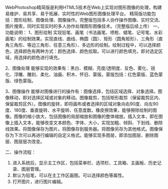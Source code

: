    WebPhotoshop精简版是利用HTML5技术在Web上实现对图形图像的处理，构建易维护、易共享、易于拓展、实时性的Web图形图像处理平台。 精简版功能包括：图形绘制、图像处理、图像操作。完整版包括多人协作操作图像、实时交流、图片搜索，同时实现实时的多人协作处理图形图像技术。（完整版后续上传）
一、功能说明：
1、图形绘制
   实现铅笔、画笔（书法画笔、喷枪、蜡笔、记号笔、水彩画笔）的绘制效果。实现直线、曲线、椭圆（圆）、矩形（圆角矩形）、三角形（直角三角形、等边三角形、任意三角形）、多边形的绘制。绘制过程中，可以选择颜色，选择颜色有两种方式：颜色选择、颜色拾取。可以进行颜色填充，即对选定区域，用选择的颜色进行填充。

2、图像处理
   能够实现的效果有：黑白、模糊、亮度/透明度、反色、雾化、锐化、浮雕、雕刻、柔化、油画、积木、怀旧、蒙版，蒙版包括：红色蒙版、蓝色蒙版、绿色蒙版。

3、图像操作
   能够对图像进行的操作有：图像选择，包括区域选择、对象选择。图像移动，即对选择区域或对象的移动。图像裁剪，包括矩形裁剪（保留裁剪区内、保留裁剪区外）。图像的旋转，即将画布或者选择的区域对象向右90度、向左90度、180度、垂直旋转、水平旋转、任意度数。橡皮擦效果，能够擦除绘制的图像。图像的缩小放大，包括图像的局部缩放和图像的整体缩放。插入文本，即在图像上插入文本，能够改变文本颜色、字体、大小，实现加粗、倾斜、下划线、删除线效果。将图像保存为图片。将图像存到服务器。将图像另存为其他格式。图像保存为下次可以再进行编辑的自定义格式。能够实现多图层，即添加图层、删除图层、图层层次改变。

二、操作流程：
1) 进入系统后，显示主工作区，包括菜单栏、选项栏、工具箱、主画板、历史记录、图层管理。
2) 默认为铅笔，可以在主工作区画图。可以选择颜色等属性。
3) 打开图片，进行图片编辑。
